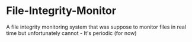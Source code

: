 # File-Integrity-Monitor
A file integrity monitoring system that was suppose to monitor files in real time but unfortunately cannot - It's periodic (for now)
